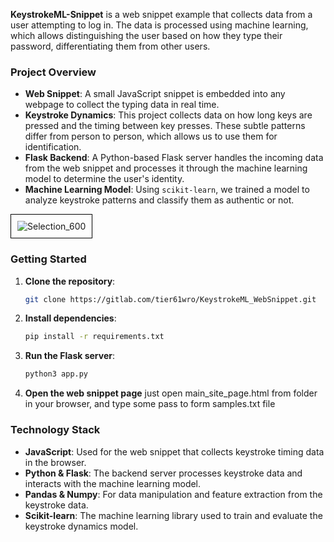**KeystrokeML-Snippet** is a web snippet example that collects data from a user attempting to log in. The data is processed using machine learning, which allows distinguishing the user based on how they type their password, differentiating them from other users.

### Project Overview
- **Web Snippet**: A small JavaScript snippet is embedded into any webpage to collect the typing data in real time.
- **Keystroke Dynamics**: This project collects data on how long keys are pressed and the timing between key presses. These subtle patterns differ from person to person, which allows us to use them for identification.
- **Flask Backend**: A Python-based Flask server handles the incoming data from the web snippet and processes it through the machine learning model to determine the user's identity.
- **Machine Learning Model**: Using `scikit-learn`, we trained a model to analyze keystroke patterns and classify them as authentic or not.

<div style="border: 1px solid black; padding: 10px; display: inline-block;">
    <img src="https://github.com/user-attachments/assets/b1595cd3-392c-49df-998d-3494b9ddd84a" alt="Selection_600">
</div>


### Getting Started
1. **Clone the repository**:
    ```bash
    git clone https://gitlab.com/tier61wro/KeystrokeML_WebSnippet.git 
    ``` 

2. **Install dependencies**:
    ```bash
    pip install -r requirements.txt
    ```

3. **Run the Flask server**:
    ```bash
    python3 app.py
    ```

4. **Open the web snippet page** just open main_site_page.html from folder in your browser, and type some pass to form samples.txt file

### Technology Stack
- **JavaScript**: Used for the web snippet that collects keystroke timing data in the browser.
- **Python & Flask**: The backend server processes keystroke data and interacts with the machine learning model.
- **Pandas & Numpy**: For data manipulation and feature extraction from the keystroke data.
- **Scikit-learn**: The machine learning library used to train and evaluate the keystroke dynamics model.
